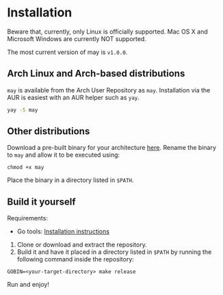 # Installation

Beware that, currently, only Linux is officially supported. Mac OS X and Microsoft Windows are currently NOT supported.

The most current version of may is `v1.0.0`. 

## Arch Linux and Arch-based distributions

`may` is available from the Arch User Repository as `may`. Installation via the AUR is easiest with an AUR helper such as `yay`. 

```sh
yay -S may
```

## Other distributions

Download a pre-built binary for your architecture [here](https://github.com/robin-mbg/may/releases). Rename the binary to `may` and allow it to be executed using:

```
chmod +x may
```

Place the binary in a directory listed in `$PATH`.

## Build it yourself

Requirements:
- Go tools: [Installation instructions](https://golang.org/doc/install#install)

1. Clone or download and extract the repository.
2. Build it and have it placed in a directory listed in `$PATH` by running the following command inside the repository:

```
GOBIN=<your-target-directory> make release
```

Run and enjoy!
